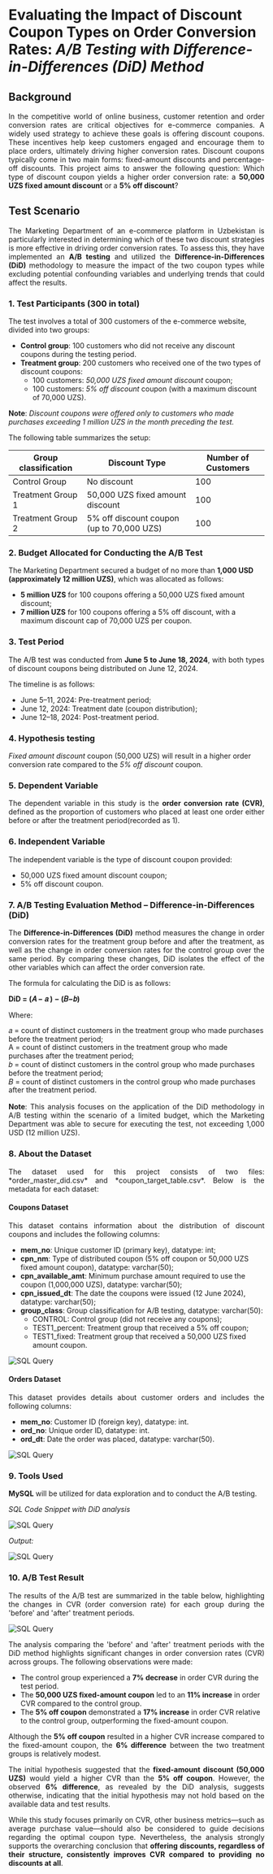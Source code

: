 # Evaluating the Impact of Discount Coupon Types on Order Conversion Rates: *A/B Testing with Difference-in-Differences (DiD) Method*

## Background
<p align="justify">In the competitive world of online business, customer retention and order conversion rates are critical objectives for e-commerce companies. A widely used strategy to achieve these goals is offering discount coupons. These incentives help keep customers engaged and encourage them to place orders, ultimately driving higher conversion rates. Discount coupons typically come in two main forms: fixed-amount discounts and percentage-off discounts. This project aims to answer the following question: Which type of discount coupon yields a higher order conversion rate: a <b>50,000 UZS fixed amount discount</b> or a <b>5% off discount</b>?</p>

## Test Scenario
<p align="justify"> The Marketing Department of an e-commerce platform in Uzbekistan is particularly interested in determining which of these two discount strategies is more effective in driving order conversion rates. To assess this, they have implemented an <b>A/B testing</b> and utilized the <b>Difference-in-Differences (DiD)</b> methodology to measure the impact of the two coupon types while excluding potential confounding variables and underlying trends that could affect the results.</p>

### 1. Test Participants (300 in total)
The test involves a total of 300 customers of the e-commerce website, divided into two groups:
- **Control group**: 100 customers who did not receive any discount coupons during the testing period.
- **Treatment group**: 200 customers who received one of the two types of discount coupons:
    - 100 customers: *50,000 UZS fixed amount discount* coupon;
    - 100 customers: *5% off discount* coupon (with a maximum discount of 70,000 UZS).

**Note**: *Discount coupons were offered only to customers who made purchases exceeding 1 million UZS in the month preceding the test.* 

The following table summarizes the setup:

| Group classification | Discount Type                           | Number of Customers |
|---------------------|-----------------------------------------|---------------------|
| Control Group       | No discount                             | 100                 |
| Treatment Group 1   | 50,000 UZS fixed amount discount        | 100                 |
| Treatment Group 2   | 5% off discount coupon (up to 70,000 UZS)| 100                |

### 2. Budget Allocated for Conducting the A/B Test
The Marketing Department secured a budget of no more than **1,000 USD (approximately 12 million UZS)**, which was allocated as follows:
- **5 million UZS** for 100 coupons offering a 50,000 UZS fixed amount discount;
- **7 million UZS** for 100 coupons offering a 5% off discount, with a maximum discount cap of 70,000 UZS per coupon.

### 3. Test Period
<p align="justify">The A/B test was conducted from <b>June 5 to June 18, 2024</b>, with both types of discount coupons being distributed on June 12, 2024.</p>
The timeline is as follows: 

- June 5–11, 2024: Pre-treatment period;
- June 12, 2024: Treatment date (coupon distribution);
- June 12–18, 2024: Post-treatment period.

### 4. Hypothesis testing
*Fixed amount discount* coupon (50,000 UZS) will result in a higher order conversion rate compared to the *5% off discount* coupon.

### 5. Dependent Variable
<p align="justify">The dependent variable in this study is the <b>order conversion rate (CVR)</b>, defined as the proportion of customers who placed at least one order either before or after the treatment period(recorded as 1).</p>

### 6. Independent Variable
The independent variable is the type of discount coupon provided:
- 50,000 UZS fixed amount discount coupon;
- 5% off discount coupon.

### 7. A/B Testing Evaluation Method – Difference-in-Differences (DiD)
<p align="justify">The <b>Difference-in-Differences (DiD)</b> method measures the change in order conversion rates for the treatment group before and after the treatment, as well as the change in order conversion rates for the control group over the same period. By comparing these changes, DiD isolates the effect of the other variables which can affect the order conversion rate.</p>

The formula for calculating the DiD is as follows:

**DiD = (𝐴 − 𝑎 ) − (𝐵−𝑏)**

<p>Where:</p>
<div style="line-height: 1.2; margin-bottom: 15px;">
    𝑎 = count of distinct customers in the treatment group who made purchases before the treatment period;<br>
    A = count of distinct customers in the treatment group who made purchases after the treatment period;<br>
    𝑏 = count of distinct customers in the control group who made purchases before the treatment period;<br>
    𝐵 = count of distinct customers in the control group who made purchases after the treatment period.
</div>

<p align="justify"><b>Note</b>: This analysis focuses on the application of the DiD methodology in A/B testing within the scenario of a limited budget, which the Marketing Department was able to secure for executing the test, not exceeding 1,000 USD (12 million UZS).</p>

### 8. About the Dataset

<p align="justify">The dataset used for this project consists of two files: *order_master_did.csv* and *coupon_target_table.csv*. Below is the metadata for each dataset:</p>

#### **Coupons Dataset**

<p align="justify">This dataset contains information about the distribution of discount coupons and includes the following columns:</p>
<ul>
    <li><b>mem_no</b>: Unique customer ID (primary key), datatype: int;</li>
    <li><b>cpn_nm</b>: Type of distributed coupon (5% off coupon or 50,000 UZS fixed amount coupon), datatype: varchar(50);</li>
    <li><b>cpn_available_amt</b>: Minimum purchase amount required to use the coupon (1,000,000 UZS), datatype: varchar(50);</li>
    <li><b>cpn_issued_dt</b>: The date the coupons were issued (12 June 2024), datatype: varchar(50);</li>
    <li><b>group_class</b>: Group classification for A/B testing, datatype: varchar(50):  
        <ul>
            <li>CONTROL: Control group (did not receive any coupons);</li>
            <li>TEST1_percent: Treatment group that received a 5% off coupon;</li>
            <li>TEST1_fixed: Treatment group that received a 50,000 UZS fixed amount coupon.</li>
        </ul>
    </li>
</ul>

![SQL Query](https://github.com/yayra/Business-Analytics/blob/78b7fdadbcd7a8cdb8018888bba69e2b3f08aa3a/A-B_Testing/images/coupons.png) 

#### **Orders Dataset**

<p align="justify">This dataset provides details about customer orders and includes the following columns:</p>
<ul>
    <li><b>mem_no</b>: Customer ID (foreign key), datatype: int.</li>
    <li><b>ord_no</b>: Unique order ID, datatype: int.</li>
    <li><b>ord_dt</b>: Date the order was placed, datatype: varchar(50).</li>
</ul>

![SQL Query](https://github.com/yayra/Business-Analytics/blob/78b7fdadbcd7a8cdb8018888bba69e2b3f08aa3a/A-B_Testing/images/orders.png)

### 9. Tools Used
<p align="justify"><b>MySQL</b> will be utilized for data exploration and to conduct the A/B testing.</p>

*SQL Code Snippet with DiD analysis* 

![SQL Query](https://github.com/yayra/Business-Analytics/blob/78b7fdadbcd7a8cdb8018888bba69e2b3f08aa3a/A-B_Testing/images/SQL_code.png)

*Output:* 

![SQL Query](https://github.com/yayra/Business-Analytics/blob/78b7fdadbcd7a8cdb8018888bba69e2b3f08aa3a/A-B_Testing/images/output.png)

### 10. A/B Test Result
<p align="justify">The results of the A/B test are summarized in the table below, highlighting the changes in CVR (order conversion rate) for each group during the 'before' and 'after' treatment periods.</p>

![SQL Query](https://github.com/yayra/Business-Analytics/blob/78b7fdadbcd7a8cdb8018888bba69e2b3f08aa3a/A-B_Testing/images/DiD_result.png)

<p align="justify">
The analysis comparing the 'before' and 'after' treatment periods with the DiD method highlights significant changes in order conversion rates (CVR) across groups. The following observations were made:
</p>

<ul>
    <li>The control group experienced a <b>7% decrease</b> in order CVR during the test period.</li>
    <li>The <b>50,000 UZS fixed-amount coupon</b> led to an <b>11% increase</b> in order CVR compared to the control group.</li>
    <li>The <b>5% off coupon</b> demonstrated a <b>17% increase</b> in order CVR relative to the control group, outperforming the fixed-amount coupon.</li>
</ul>

<p align="justify">
Although the <b>5% off coupon</b> resulted in a higher CVR increase compared to the fixed-amount coupon, the <b>6% difference</b> between the two treatment groups is relatively modest.
</p>

<p align="justify">
The initial hypothesis suggested that the <b>fixed-amount discount (50,000 UZS)</b> would yield a higher CVR than the <b>5% off coupon</b>. However, the observed <b>6% difference</b>, as revealed by the DiD analysis, suggests otherwise, indicating that the initial hypothesis may not hold based on the available data and test results.
</p>

<p align="justify">
While this study focuses primarily on CVR, other business metrics—such as average purchase value—should also be considered to guide decisions regarding the optimal coupon type. Nevertheless, the analysis strongly supports the overarching conclusion that <b>offering discounts, regardless of their structure, consistently improves CVR compared to providing no discounts at all</b>.
</p>





